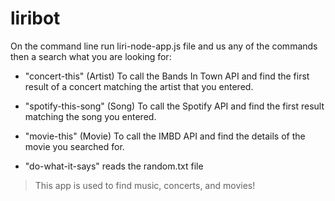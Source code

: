 # liribot

On the command line run liri-node-app.js file and us any of the commands then a search what you are looking for:

- "concert-this" (Artist)
To call the Bands In Town API and find the first result of a concert matching the artist that you entered.

- "spotify-this-song" (Song)
To call the Spotify API and find the first result matching the song you entered.

- "movie-this" (Movie)
To call the IMBD API and find the details of the movie you searched for.

- "do-what-it-says" 
reads the random.txt file



> This app is used to find music, concerts, and movies! 
